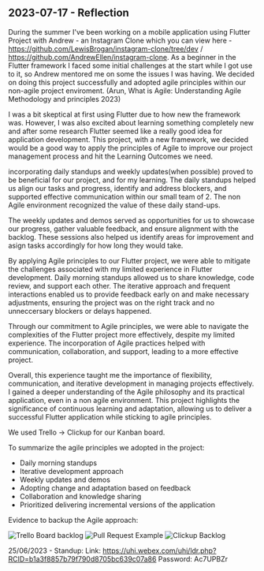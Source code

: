 ## 2023-07-17 - Reflection

During the summer I've been working on a mobile application using Flutter Project with Andrew - an Instagram Clone which you can view here - https://github.com/LewisBrogan/instagram-clone/tree/dev / https://github.com/AndrewEllen/instagram-clone. As a beginner in the Flutter framework I faced some initial challenges at the start while I got use to it, so Andrew mentored me on some the issues I was having. We decided on doing this project successfully and adopted agile principles within our non-agile project enviroment.  (Arun, What is Agile: Understanding Agile Methodology and principles 2023)

I was a bit skeptical at first using Flutter due to how new the framework was. However, I was also excited about learning something completely new and after some research Flutter seemed like a really good idea for application development. This project, with a new framework, we decided would be a good way to apply the principles of Agile to improve our project management process and hit the Learning Outcomes we need.

incorporating daily standups and weekly updates(when possible) proved to be beneficial for our project, and for my learning. The daily standups helped us align our tasks and progress, identify and address blockers, and supported effective communication within our small team of 2. The non Agile environment recognized the value of these daily stand-ups.

The weekly updates and demos served as opportunities for us to showcase our progress, gather valuable feedback, and ensure alignment with the backlog. These sessions also helped us identify areas for improvement and asign tasks accordingly for how long they would take.

By applying Agile principles to our Flutter project, we were able to mitigate the challenges associated with my limited experience in Flutter development. Daily morning standups allowed us to share knowledge, code review, and support each other. The iterative approach and frequent interactions enabled us to provide feedback early on and make necessary adjustments, ensuring the project was on the right track and no unneccersary blockers or delays happened.

Through our commitment to Agile principles, we were able to navigate the complexities of the Flutter project more effectively, despite my limited experience. The incorporation of Agile practices helped with communication, collaboration, and support, leading to a more effective project.

Overall, this experience taught me the importance of flexibility, communication, and iterative development in managing projects effectively. I gained a deeper understanding of the Agile philosophy and its practical application, even in a non agile environment. This project highlights the significance of continuous learning and adaptation, allowing us to deliver a successful Flutter application while sticking to agile principles.

We used Trello -> Clickup for our Kanban board.

To summarize the agile principles we adopted in the project:

- Daily morning standups
- Iterative development approach
- Weekly updates and demos
- Adopting change and adaptation based on feedback
- Collaboration and knowledge sharing
- Prioritized delivering incremental versions of the application

Evidence to backup the Agile approach:

![Trello Board backlog](../../Screenshots/Trello/devprogress.png)
![Pull Request Example](../../Screenshots/Github/pullrequests.png)
![Clickup Backlog](../../Screenshots/ClickUp/backlog.png)

25/06/2023 - Standup:
Link: https://uhi.webex.com/uhi/ldr.php?RCID=b1a3f8857b79f790d8705bc639c07a86
Password: Ac7UPBZr
